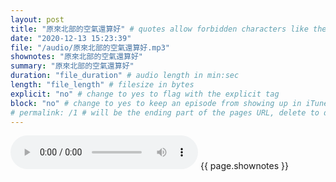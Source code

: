 ```yaml
---
layout: post
title: "原來北部的空氣還算好" # quotes allow forbidden characters like the colon
date: "2020-12-13 15:23:39"
file: "/audio/原來北部的空氣還算好.mp3"
shownotes: "原來北部的空氣還算好"
summary: "原來北部的空氣還算好"
duration: "file_duration" # audio length in min:sec
length: "file_length" # filesize in bytes
explicit: "no" # change to yes to flag with the explicit tag
block: "no" # change to yes to keep an episode from showing up in iTunes
# permalink: /1 # will be the ending part of the pages URL, delete to default to the title
---
```


<audio controls>
<source src="{{site.url}}{{site.baseurl}}{{ page.file }}" type="audio/x-mp3">
Your browser does not support the audio element.
</audio>
{{ page.shownotes }}
